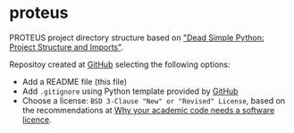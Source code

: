 # proteus
PROTEUS project directory structure based on ["Dead Simple Python: Project Structure and Imports"](https://dev.to/codemouse92/dead-simple-python-project-structure-and-imports-38c6).

Repositoy created at [GitHub](https://github.com) selecting the following options:
* Add a README file (this file)
* Add `.gitignore` using Python template provided by [GitHub](https://github.com)
* Choose a license: `BSD 3-Clause "New" or "Revised" License`, based on the recommendations at [Why your academic code needs a software licence](https://bastian.rieck.me/blog/posts/2020/licence/).


